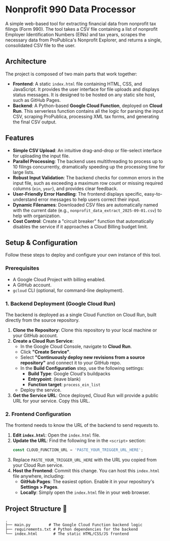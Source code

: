 # Nonprofit 990 Data Processor

A simple web-based tool for extracting financial data from nonprofit tax filings (Form 990). The tool takes a CSV file containing a list of nonprofit Employer Identification Numbers (EINs) and tax years, scrapes the necessary data from ProPublica's Nonprofit Explorer, and returns a single, consolidated CSV file to the user.

## Architecture

The project is composed of two main parts that work together:

* **Frontend**: A static `index.html` file containing HTML, CSS, and JavaScript. It provides the user interface for file uploads and displays status messages. It is designed to be hosted on any static site host, such as GitHub Pages.
* **Backend**: A Python-based **Google Cloud Function**, deployed on **Cloud Run**. This serverless function contains all the logic for parsing the input CSV, scraping ProPublica, processing XML tax forms, and generating the final CSV output.

## Features

* **Simple CSV Upload**: An intuitive drag-and-drop or file-select interface for uploading the input file.
* **Parallel Processing**: The backend uses multithreading to process up to 10 filings concurrently, dramatically speeding up the processing time for large lists.
* **Robust Input Validation**: The backend checks for common errors in the input file, such as exceeding a maximum row count or missing required columns (`ein`, `year`), and provides clear feedback.
* **User-Friendly Error Handling**: The frontend displays specific, easy-to-understand error messages to help users correct their input.
* **Dynamic Filenames**: Downloaded CSV files are automatically named with the current date (e.g., `nonprofit_data_extract_2025-09-01.csv`) to help with organization.
* **Cost Control**: Create a "circuit breaker" function that automatically disables the service if it approaches a Cloud Billing budget limit.


## Setup & Configuration

Follow these steps to deploy and configure your own instance of this tool.

### Prerequisites

* A Google Cloud Project with billing enabled.
* A GitHub account.
* `gcloud` CLI (optional, for command-line deployment).

### 1. Backend Deployment (Google Cloud Run)

The backend is deployed as a single Cloud Function on Cloud Run, built directly from the source repository.

1.  **Clone the Repository**: Clone this repository to your local machine or your GitHub account.
2.  **Create a Cloud Run Service**:
    * In the Google Cloud Console, navigate to **Cloud Run**.
    * Click **"Create Service"**.
    * Select **"Continuously deploy new revisions from a source repository"** and connect it to your GitHub repo.
    * In the **Build Configuration** step, use the following settings:
        * **Build Type**: Google Cloud's buildpacks
        * **Entrypoint**: (leave blank)
        * **Function target**: `process_ein_list`
    * Deploy the service.
3.  **Get the Service URL**: Once deployed, Cloud Run will provide a public URL for your service. Copy this URL.

### 2. Frontend Configuration

The frontend needs to know the URL of the backend to send requests to.

1.  **Edit `index.html`**: Open the `index.html` file.
2.  **Update the URL**: Find the following line in the `<script>` section:
    ```javascript
    const CLOUD_FUNCTION_URL = 'PASTE_YOUR_TRIGGER_URL_HERE';
    ```
3.  Replace `PASTE_YOUR_TRIGGER_URL_HERE` with the URL you copied from your Cloud Run service.
4.  **Host the Frontend**: Commit this change. You can host this `index.html` file anywhere, including:
    * **GitHub Pages**: The easiest option. Enable it in your repository's **Settings > Pages**.
    * **Locally**: Simply open the `index.html` file in your web browser.

## Project Structure 📁

```
.
├── main.py        # The Google Cloud Function backend logic
├── requirements.txt # Python dependencies for the backend
└── index.html       # The static HTML/CSS/JS frontend
```
